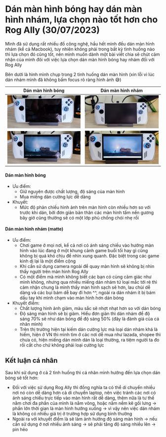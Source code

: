 # Dán màn hình bóng hay dán màn hình nhám, lựa chọn nào tốt hơn cho Rog Ally (30/07/2023)

Mình đã sử dụng rất nhiều đồ công nghệ, hầu hết mình đều dán màn hình nhám (kể cả Macbook), tuy nhiên không phải trong bất kỳ tình huống nào thì lựa chọn đó cũng tốt, nên mình muốn dành một bài viết chia sẽ chút cảm nhận của mình đôi với việc lựa chọn dán màn hình bóng hay nhám đối với Rog Ally

Bên dưới là hình mình chụp trong 2 tình huống dán màn hình (xin lỗi vì lúc dán nhám mình đã không bấm focus rõ ràng hình ảnh 😅)

| Dán màn hình bóng  | Dán màn hình nhám |
| ------------- | ------------- |
| ![](./dan-bong-01.jpg)  | ![](./dan-nham-01.jpg)  |
| ![](./dan-bong-02.jpg)  | ![](./dan-nham-02.jpg)  |

#### Dán màn hình bóng

- Ưu điểm:
  - Giữ nguyên được chất lượng, độ sáng của màn hình
  - Mua miếng dán cường lực dễ dàng
- Khuyết:
  - Mức độ phản chiếu hình ảnh trên màn hình còn nhiều hơn so với trước khi dán, bởi đơn giản bản thân các màn hình tấm nền gương bây giờ cũng thường sẽ có một lớp phủ chống chói nhẹ rồi

#### Dán màn hình nhám (matte)

- Ưu điểm:
  - Chơi game ở mọi nơi, kể cả nơi có ánh sáng chiếu vào hướng màn hình vào lúc đang ở một khung cảnh game buổi tối hay gì cũng không bị quá khó chịu để nhìn xung quanh. Đặc biệt trong các game kinh dị lại là một điểm cộng
  - Khi cần sử dụng camera ngoài để quay màn hình sẽ không bị nhìn thấy người trên màn hình Rog Ally
  - Có một điểm mà mình không biết các bạn có cùng cảm giác như mình không, nhưng qua nhiều miếng dán nhám từ loại mắc tới rẻ thì cảm nhận chung là mình thấy màn hình sạch sẽ hơn, lau chùi dễ dàng và các bụi bám dễ bay đi hơn ^^, ngoài ra dán nhám ít bị bám dấu tay khi mình chạm vào màn hình hơn dán bóng
- Khuyết điểm:
  - Chất lượng hình ảnh giảm, màu sắc sẽ nhợt nhạt hơn so với dán bóng
  - Độ sáng màn hình sẽ bị giảm. Hiểu đơn giản thì dán nhám để độ sáng 70% sẽ như dán bóng để độ sáng 50% (đây là đánh giá của cá nhân mình)
  - Trên thị trường hiện tại kiếm dán cường lực mà loại dán nhám khá là hiếm, hiện ở VN thì mình tìm ở các nơi dễ mua như lazada, shopee thì chưa có, hiện miếng dán mình dán là loại thường, ra tiệm người ta đo rồi cắt cho chứ không phải loại cường lực

## Kết luận cá nhân

Sau khi sử dụng ở cả 2 tình huống thì cá nhân mình hướng đến lựa chọn dán bóng sẽ tốt hơn:

- Đối với việc sử dụng Rog Ally thì đồng nghĩa ta có thể di chuyển nhiều nơi nó còn dễ dàng hơn cả di chuyển laptop, nên việc tránh các nơi có ánh sáng chiếu trực tiếp vào màn hình rất dễ dàng, thêm nữa là tư thế nằm chơi đa phần của mình là nằm võng, hoặc nằm nềm kê gối lưng -> phần lớn thời gian là màn hình hướng xuống -> vì vậy nên việc dán nhám là không có nhiều giá trị ở trường hợp sử dụng bình thường
- Ngoài ra với khuyết điểm là sẽ làm ảnh hưởng độ sáng màn hình -> nếu cần sử dụng ở nơi nhiều ánh sáng -> sẽ phải tăng độ sáng nhiều lên -> pin hẻo